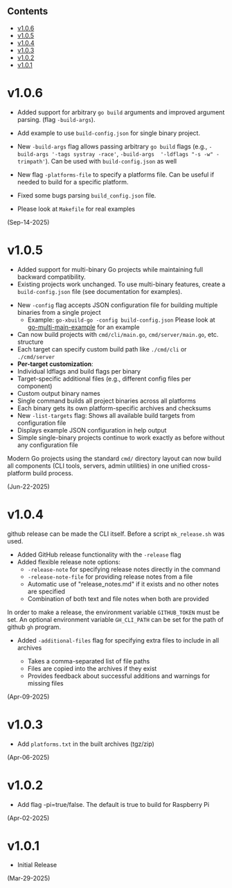 ## Contents

- [v1.0.6](#v106)
- [v1.0.5](#v105)
- [v1.0.4](#v104)
- [v1.0.3](#v103)
- [v1.0.2](#v102)
- [v1.0.1](#v101)

# v1.0.6
- Added support for arbitrary `go build` arguments and improved argument parsing.
(flag `-build-args`).
- Add example to use `build-config.json` for single binary project.

-  New `-build-args` flag allows passing arbitrary `go build` flags (e.g.,
`-build-args '-tags systray -race'`, `-build-args  '-ldflags "-s -w" -trimpath'`). Can be used with `build-config.json` as well

- New flag `-platforms-file` to specify a platforms file. Can be useful if
needed to build for a specific platform.

- Fixed some bugs parsing `build_config.json` file.

- Please look at `Makefile` for real examples

(Sep-14-2025)

# v1.0.5
* Added support for multi-binary Go projects while maintaining full backward compatibility.
* Existing projects work unchanged. To use multi-binary features, create a `build-config.json` file (see documentation for examples).
- New `-config` flag accepts JSON configuration file for building multiple binaries from a single project
  - Example: `go-xbuild-go -config build-config.json`
Please look at
[go-multi-main-example](https://github.com/muquit/go-multi-main-example) for
an example
- Can now build projects with `cmd/cli/main.go`, `cmd/server/main.go`, etc. structure
- Each target can specify custom build path like `./cmd/cli` or `./cmd/server`
- **Per-target customization**:
 - Individual ldflags and build flags per binary
 - Target-specific additional files (e.g., different config files per component)
 - Custom output binary names
- Single command builds all project binaries across all platforms
- Each binary gets its own platform-specific archives and checksums
- New `-list-targets` flag: Shows all available build targets from configuration file
- Displays example JSON configuration in help output
- Simple single-binary projects continue to work exactly as before without any configuration file

Modern Go projects using the standard `cmd/` directory layout can now build all components (CLI tools, servers, admin utilities) in one unified cross-platform build process.

(Jun-22-2025)

# v1.0.4
github release can be made the CLI itself. Before a script `mk_release.sh` was used.
- Added GitHub release functionality with the `-release` flag
- Added flexible release note options:
  - `-release-note` for specifying release notes directly in the command
  - `-release-note-file` for providing release notes from a file
  - Automatic use of "release_notes.md" if it exists and no other notes are specified
  - Combination of both text and file notes when both are provided

In order to make a release, the environment variable `GITHUB_TOKEN` must be
set. An optional environment variable `GH_CLI_PATH` can be set for the path
of github `gh` program.

- Added `-additional-files` flag for specifying extra files to include in all archives

  - Takes a comma-separated list of file paths
  - Files are copied into the archives if they exist
  - Provides feedback about successful additions and warnings for missing files

(Apr-09-2025)

# v1.0.3

- Add `platforms.txt` in the built archives (tgz/zip)

(Apr-06-2025)

# v1.0.2

- Add flag -pi=true/false. The default is true to build for Raspberry Pi

(Apr-02-2025)

# v1.0.1

- Initial Release

(Mar-29-2025)
